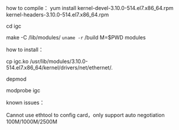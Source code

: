 how to compile：
yum install kernel-devel-3.10.0-514.el7.x86_64.rpm kernel-headers-3.10.0-514.el7.x86_64.rpm

cd igc

make -C /lib/modules/ `uname -r` /build M=$PWD modules

how to install：

 cp igc.ko /usr/lib/modules/3.10.0-514.el7.x86_64/kernel/drivers/net/ethernet/.
 
 depmod 
 
 modprobe igc


known issues：

Cannot use ethtool to config card，only support auto negotiation 100M/1000M/2500M
